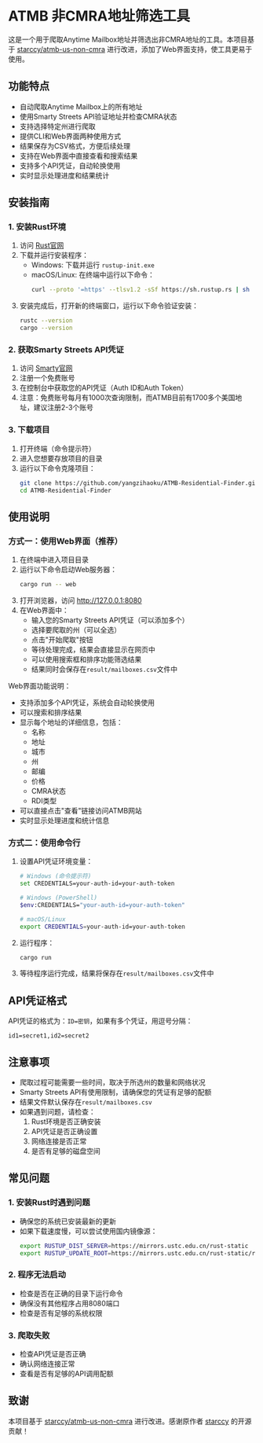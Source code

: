 # ATMB 非CMRA地址筛选工具

这是一个用于爬取Anytime Mailbox地址并筛选出非CMRA地址的工具。本项目基于 [starccy/atmb-us-non-cmra](https://github.com/starccy/atmb-us-non-cmra) 进行改进，添加了Web界面支持，使工具更易于使用。

## 功能特点

- 自动爬取Anytime Mailbox上的所有地址
- 使用Smarty Streets API验证地址并检查CMRA状态
- 支持选择特定州进行爬取
- 提供CLI和Web界面两种使用方式
- 结果保存为CSV格式，方便后续处理
- 支持在Web界面中直接查看和搜索结果
- 支持多个API凭证，自动轮换使用
- 实时显示处理进度和结果统计

## 安装指南

### 1. 安装Rust环境

1. 访问 [Rust官网](https://www.rust-lang.org/tools/install)
2. 下载并运行安装程序：
   - Windows: 下载并运行 `rustup-init.exe`
   - macOS/Linux: 在终端中运行以下命令：
     ```bash
     curl --proto '=https' --tlsv1.2 -sSf https://sh.rustup.rs | sh
     ```
3. 安装完成后，打开新的终端窗口，运行以下命令验证安装：
   ```bash
   rustc --version
   cargo --version
   ```

### 2. 获取Smarty Streets API凭证

1. 访问 [Smarty官网](https://www.smarty.com/)
2. 注册一个免费账号
3. 在控制台中获取您的API凭证（Auth ID和Auth Token）
4. 注意：免费账号每月有1000次查询限制，而ATMB目前有1700多个美国地址，建议注册2-3个账号

### 3. 下载项目

1. 打开终端（命令提示符）
2. 进入您想要存放项目的目录
3. 运行以下命令克隆项目：
   ```bash
   git clone https://github.com/yangzihaoku/ATMB-Residential-Finder.git
   cd ATMB-Residential-Finder
   ```

## 使用说明

### 方式一：使用Web界面（推荐）

1. 在终端中进入项目目录
2. 运行以下命令启动Web服务器：
   ```bash
   cargo run -- web
   ```
3. 打开浏览器，访问 http://127.0.0.1:8080
4. 在Web界面中：
   - 输入您的Smarty Streets API凭证（可以添加多个）
   - 选择要爬取的州（可以全选）
   - 点击"开始爬取"按钮
   - 等待处理完成，结果会直接显示在网页中
   - 可以使用搜索框和排序功能筛选结果
   - 结果同时会保存在`result/mailboxes.csv`文件中

Web界面功能说明：
- 支持添加多个API凭证，系统会自动轮换使用
- 可以搜索和排序结果
- 显示每个地址的详细信息，包括：
  - 名称
  - 地址
  - 城市
  - 州
  - 邮编
  - 价格
  - CMRA状态
  - RDI类型
- 可以直接点击"查看"链接访问ATMB网站
- 实时显示处理进度和统计信息

### 方式二：使用命令行

1. 设置API凭证环境变量：
   ```bash
   # Windows (命令提示符)
   set CREDENTIALS=your-auth-id=your-auth-token

   # Windows (PowerShell)
   $env:CREDENTIALS="your-auth-id=your-auth-token"

   # macOS/Linux
   export CREDENTIALS=your-auth-id=your-auth-token
   ```

2. 运行程序：
   ```bash
   cargo run
   ```

3. 等待程序运行完成，结果将保存在`result/mailboxes.csv`文件中

## API凭证格式

API凭证的格式为：`ID=密钥`，如果有多个凭证，用逗号分隔：

```
id1=secret1,id2=secret2
```

## 注意事项

- 爬取过程可能需要一些时间，取决于所选州的数量和网络状况
- Smarty Streets API有使用限制，请确保您的凭证有足够的配额
- 结果文件默认保存在`result/mailboxes.csv`
- 如果遇到问题，请检查：
  1. Rust环境是否正确安装
  2. API凭证是否正确设置
  3. 网络连接是否正常
  4. 是否有足够的磁盘空间

## 常见问题

### 1. 安装Rust时遇到问题

- 确保您的系统已安装最新的更新
- 如果下载速度慢，可以尝试使用国内镜像源：
  ```bash
  export RUSTUP_DIST_SERVER=https://mirrors.ustc.edu.cn/rust-static
  export RUSTUP_UPDATE_ROOT=https://mirrors.ustc.edu.cn/rust-static/rustup
  ```

### 2. 程序无法启动

- 检查是否在正确的目录下运行命令
- 确保没有其他程序占用8080端口
- 检查是否有足够的系统权限

### 3. 爬取失败

- 检查API凭证是否正确
- 确认网络连接正常
- 查看是否有足够的API调用配额

## 致谢

本项目基于 [starccy/atmb-us-non-cmra](https://github.com/starccy/atmb-us-non-cmra) 进行改进。感谢原作者 [starccy](https://github.com/starccy) 的开源贡献！
